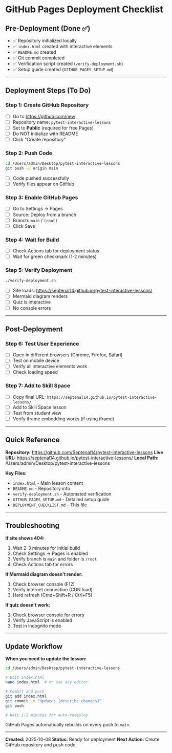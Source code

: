 # GitHub Pages Deployment Checklist

## Pre-Deployment (Done ✅)

- ✅ Repository initialized locally
- ✅ `index.html` created with interactive elements
- ✅ `README.md` created
- ✅ Git commit completed
- ✅ Verification script created (`verify-deployment.sh`)
- ✅ Setup guide created (`GITHUB_PAGES_SETUP.md`)

---

## Deployment Steps (To Do)

### Step 1: Create GitHub Repository
- [ ] Go to https://github.com/new
- [ ] Repository name: `pytest-interactive-lessons`
- [ ] Set to **Public** (required for free Pages)
- [ ] Do NOT initialize with README
- [ ] Click "Create repository"

### Step 2: Push Code
```bash
cd /Users/admin/Desktop/pytest-interactive-lessons
git push -u origin main
```
- [ ] Code pushed successfully
- [ ] Verify files appear on GitHub

### Step 3: Enable GitHub Pages
- [ ] Go to Settings → Pages
- [ ] Source: Deploy from a branch
- [ ] Branch: `main` / `(root)`
- [ ] Click Save

### Step 4: Wait for Build
- [ ] Check Actions tab for deployment status
- [ ] Wait for green checkmark (1-2 minutes)

### Step 5: Verify Deployment
```bash
./verify-deployment.sh
```
- [ ] Site loads: https://septenal14.github.io/pytest-interactive-lessons/
- [ ] Mermaid diagram renders
- [ ] Quiz is interactive
- [ ] No console errors

---

## Post-Deployment

### Step 6: Test User Experience
- [ ] Open in different browsers (Chrome, Firefox, Safari)
- [ ] Test on mobile device
- [ ] Verify all interactive elements work
- [ ] Check loading speed

### Step 7: Add to Skill Space
- [ ] Copy final URL: `https://septenal14.github.io/pytest-interactive-lessons/`
- [ ] Add to Skill Space lesson
- [ ] Test from student view
- [ ] Verify iframe embedding works (if using iframe)

---

## Quick Reference

**Repository:** https://github.com/Septenal14/pytest-interactive-lessons
**Live URL:** https://septenal14.github.io/pytest-interactive-lessons/
**Local Path:** /Users/admin/Desktop/pytest-interactive-lessons

**Key Files:**
- `index.html` - Main lesson content
- `README.md` - Repository info
- `verify-deployment.sh` - Automated verification
- `GITHUB_PAGES_SETUP.md` - Detailed setup guide
- `DEPLOYMENT_CHECKLIST.md` - This file

---

## Troubleshooting

**If site shows 404:**
1. Wait 2-3 minutes for initial build
2. Check Settings → Pages is enabled
3. Verify branch is `main` and folder is `/root`
4. Check Actions tab for errors

**If Mermaid diagram doesn't render:**
1. Check browser console (F12)
2. Verify internet connection (CDN load)
3. Hard refresh (Cmd+Shift+R / Ctrl+F5)

**If quiz doesn't work:**
1. Check browser console for errors
2. Verify JavaScript is enabled
3. Test in incognito mode

---

## Update Workflow

**When you need to update the lesson:**

```bash
cd /Users/admin/Desktop/pytest-interactive-lessons

# Edit index.html
nano index.html  # or use any editor

# Commit and push
git add index.html
git commit -m "Update: [describe changes]"
git push

# Wait 1-2 minutes for auto-redeploy
```

GitHub Pages automatically rebuilds on every push to `main`.

---

**Created:** 2025-10-08
**Status:** Ready for deployment
**Next Action:** Create GitHub repository and push code
